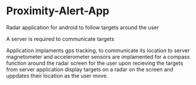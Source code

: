 # Proximity-Alert-App
Radar application for android to follow targets around the user

A server is required to communicate targets

Application implaments gps tracking, to communicate its location to server
magnetometer and accelerometer sensors are implamented for a compass function around the radar screen for the user
upon recieving the targets from server application display targets on a radar on the screen and uppdates their location
as the user move.
